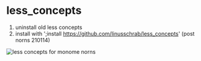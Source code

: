 # less_concepts
1. uninstall old less concepts
2. install with ';install https://github.com/linusschrab/less_concepts' (post norns 210114)

![less concepts for monome norns](https://llllllll.co/uploads/default/original/3X/d/d/dd3f3d1bf8f625ba6a28fa3723f5ede1134c3ebe.jpeg)
